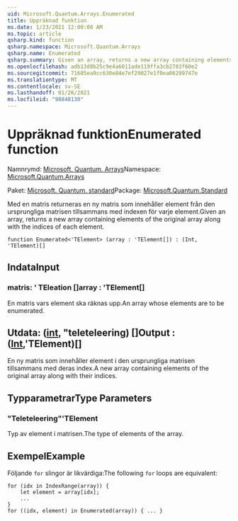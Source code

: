 ```yaml
---
uid: Microsoft.Quantum.Arrays.Enumerated
title: Uppräknad funktion
ms.date: 1/23/2021 12:00:00 AM
ms.topic: article
qsharp.kind: function
qsharp.namespace: Microsoft.Quantum.Arrays
qsharp.name: Enumerated
qsharp.summary: Given an array, returns a new array containing elements of the original array along with the indices of each element.
ms.openlocfilehash: adb13d8b25c9e4a6011ade119ffa3cb2783f60e2
ms.sourcegitcommit: 71605ea9cc630e84e7ef29027e1f0ea06299747e
ms.translationtype: MT
ms.contentlocale: sv-SE
ms.lasthandoff: 01/26/2021
ms.locfileid: "98848130"
---
```

# <a name="enumerated-function"></a><span data-ttu-id="219dd-102">Uppräknad funktion</span><span class="sxs-lookup"><span data-stu-id="219dd-102">Enumerated function</span></span>

<span data-ttu-id="219dd-103">Namnrymd: [Microsoft. Quantum. Arrays](xref:Microsoft.Quantum.Arrays)</span><span class="sxs-lookup"><span data-stu-id="219dd-103">Namespace: [Microsoft.Quantum.Arrays](xref:Microsoft.Quantum.Arrays)</span></span>

<span data-ttu-id="219dd-104">Paket: [Microsoft. Quantum. standard](https://nuget.org/packages/Microsoft.Quantum.Standard)</span><span class="sxs-lookup"><span data-stu-id="219dd-104">Package: [Microsoft.Quantum.Standard](https://nuget.org/packages/Microsoft.Quantum.Standard)</span></span>


<span data-ttu-id="219dd-105">Med en matris returneras en ny matris som innehåller element från den ursprungliga matrisen tillsammans med indexen för varje element.</span><span class="sxs-lookup"><span data-stu-id="219dd-105">Given an array, returns a new array containing elements of the original array along with the indices of each element.</span></span>

```qsharp
function Enumerated<'TElement> (array : 'TElement[]) : (Int, 'TElement)[]
```


## <a name="input"></a><span data-ttu-id="219dd-106">Indata</span><span class="sxs-lookup"><span data-stu-id="219dd-106">Input</span></span>

### <a name="array--telement"></a><span data-ttu-id="219dd-107">matris: ' TEleation []</span><span class="sxs-lookup"><span data-stu-id="219dd-107">array : 'TElement[]</span></span>

<span data-ttu-id="219dd-108">En matris vars element ska räknas upp.</span><span class="sxs-lookup"><span data-stu-id="219dd-108">An array whose elements are to be enumerated.</span></span>



## <a name="output--inttelement"></a><span data-ttu-id="219dd-109">Utdata: ([int](xref:microsoft.quantum.lang-ref.int), "teleteleering) []</span><span class="sxs-lookup"><span data-stu-id="219dd-109">Output : ([Int](xref:microsoft.quantum.lang-ref.int),'TElement)[]</span></span>

<span data-ttu-id="219dd-110">En ny matris som innehåller element i den ursprungliga matrisen tillsammans med deras index.</span><span class="sxs-lookup"><span data-stu-id="219dd-110">A new array containing elements of the original array along with their indices.</span></span>

## <a name="type-parameters"></a><span data-ttu-id="219dd-111">Typparametrar</span><span class="sxs-lookup"><span data-stu-id="219dd-111">Type Parameters</span></span>

### <a name="telement"></a><span data-ttu-id="219dd-112">"Teleteleering"</span><span class="sxs-lookup"><span data-stu-id="219dd-112">'TElement</span></span>

<span data-ttu-id="219dd-113">Typ av element i matrisen.</span><span class="sxs-lookup"><span data-stu-id="219dd-113">The type of elements of the array.</span></span>

## <a name="example"></a><span data-ttu-id="219dd-114">Exempel</span><span class="sxs-lookup"><span data-stu-id="219dd-114">Example</span></span>

<span data-ttu-id="219dd-115">Följande `for` slingor är likvärdiga:</span><span class="sxs-lookup"><span data-stu-id="219dd-115">The following `for` loops are equivalent:</span></span>

```qsharp
for (idx in IndexRange(array)) {
    let element = array[idx];
    ...
}
for ((idx, element) in Enumerated(array)) { ... }
```